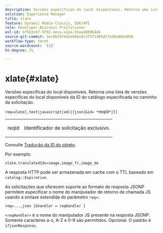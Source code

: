 ```yaml
---
description: Versões específicas do local disponíveis. Retorna uma lista de versões específicas do local disponíveis da ID do catálogo especificada no caminho da solicitação.
solution: Experience Manager
title: xlate
feature: Dynamic Media Classic, SDK/API
role: Developer,Business Practitioner
exl-id: bf5b3cb7-9792-4eca-a1aa-55aa4089b4d4
source-git-commit: 1ec8b59f442eb96c6c3f5f1405d57a38a86bd056
workflow-type: tm+mt
source-wordcount: '112'
ht-degree: 2%

---
```


# xlate{#xlate}

Versões específicas do local disponíveis. Retorna uma lista de versões específicas do local disponíveis da ID do catálogo especificada no caminho da solicitação.

`req=xlate[,text|javascript|xml|{json[&id= *`reqId`*]}]`

<table id="simpletable_8970A3A5A64F4DC2B184E251993390C5"> 
 <tr class="strow"> 
  <td class="stentry"> <p><span class="codeph"><span class="varname"> reqId</span></span> </p> </td> 
  <td class="stentry"> <p>Identificador de solicitação exclusivo. </p></td> 
 </tr> 
</table>

Consulte [Tradução da ID do objeto](../../../../../../is-api/http-ref/image-serving-api-ref/c-http-protocol-reference/c-syntax-and-features/r-object-id-translation.md#reference-cf3e34e6cbb346d69ded9982bfdef414).

Por exemplo:

`xlate.translatedIds=image,image_fr,image_de`

A resposta HTTP pode ser armazenada em cache com o TTL baseado em `catalog::Expiration`.

As solicitações que oferecem suporte ao formato de resposta JSONP permitem especificar o nome do manipulador de retorno de chamada JS usando a sintaxe estendida do parâmetro `req=`:

`req=...,json [&handler = reqHandler ]`

`<reqHandler>` é o nome do manipulador JS presente na resposta JSONP. Somente caracteres a-z, A-Z e 0-9 são permitidos. Opcional. O padrão é `s7jsonResponse`.
